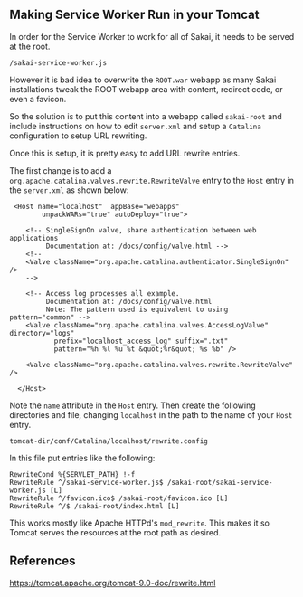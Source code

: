 Making Service Worker Run in your Tomcat
----------------------------------------

In order for the Service Worker to work for all of Sakai, it needs to
be served at the root.

    /sakai-service-worker.js

However it is bad idea to overwrite the `ROOT.war` webapp as many
Sakai installations tweak the ROOT webapp area with content, redirect
code, or even a favicon.  

So the solution is to put this content into a webapp called `sakai-root`
and include instructions on how to edit `server.xml` and setup a `Catalina`
configuration to setup URL rewriting.

Once this is setup, it is pretty easy to add URL rewrite entries.

The first change is to add a `org.apache.catalina.valves.rewrite.RewriteValve`
entry to the `Host` entry in the `server.xml` as shown below:

     <Host name="localhost"  appBase="webapps"
            unpackWARs="true" autoDeploy="true">

        <!-- SingleSignOn valve, share authentication between web applications
             Documentation at: /docs/config/valve.html -->
        <!--
        <Valve className="org.apache.catalina.authenticator.SingleSignOn" />
        -->

        <!-- Access log processes all example.
             Documentation at: /docs/config/valve.html
             Note: The pattern used is equivalent to using pattern="common" -->
        <Valve className="org.apache.catalina.valves.AccessLogValve" directory="logs"
               prefix="localhost_access_log" suffix=".txt"
               pattern="%h %l %u %t &quot;%r&quot; %s %b" />

        <Valve className="org.apache.catalina.valves.rewrite.RewriteValve" />

      </Host>

Note the `name` attribute in the `Host` entry.  Then create the
following directories and file, changing `localhost` in the path
to the name of your `Host` entry.

    tomcat-dir/conf/Catalina/localhost/rewrite.config 

In this file put entries like the following:

    RewriteCond %{SERVLET_PATH} !-f
    RewriteRule ^/sakai-service-worker.js$ /sakai-root/sakai-service-worker.js [L]
    RewriteRule ^/favicon.ico$ /sakai-root/favicon.ico [L]
    RewriteRule ^/$ /sakai-root/index.html [L]

This works mostly like Apache HTTPd's `mod_rewrite`.  This makes it so Tomcat
serves the resources at the root path as desired.


References
----------

https://tomcat.apache.org/tomcat-9.0-doc/rewrite.html

